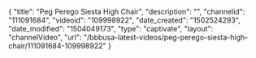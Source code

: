 {
    "title": "Peg Perego Siesta High Chair",
    "description": "",
    "channelid": "111091684",
    "videoid": "109998922",
    "date_created": "1502524293",
    "date_modified": "1504049173",
    "type": "captivate",
    "layout": "channelVideo",
    "url": "\/bbbusa-latest-videos\/peg-perego-siesta-high-chair\/111091684-109998922"
}